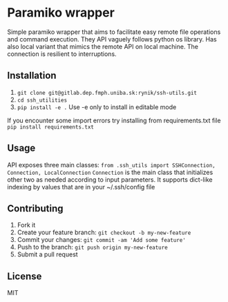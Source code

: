# Paramiko wrapper
Simple paramiko wrapper that aims to facilitate easy remote file operations
and command execution. They API vaguely follows python os library. Has also
local variant that mimics the remote API on local machine. The connection is
resilient to interruptions. 

## Installation
1. `git clone git@gitlab.dep.fmph.uniba.sk:rynik/ssh-utils.git`
2. `cd ssh_utilities`
3. `pip install -e .`
Use -e only to install in editable mode

If you encounter some import errors try installing from requirements.txt file
`pip install requirements.txt`

## Usage
API exposes three main classes:
`from .ssh_utils import SSHConnection, Connection, LocalConnection`
`Connection` is the main class that initializes other two as needed according
to input parameters. It supports dict-like indexing by values that are in
your ~/.ssh/config file


## Contributing
1. Fork it
2. Create your feature branch: `git checkout -b my-new-feature`
3. Commit your changes: `git commit -am 'Add some feature'`
4. Push to the branch: `git push origin my-new-feature`
5. Submit a pull request

## License
MIT
